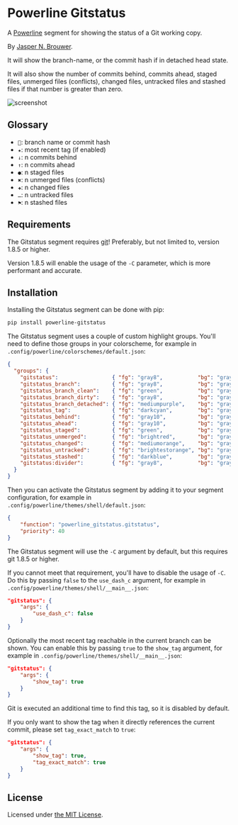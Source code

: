 Powerline Gitstatus
===================

A [Powerline][1] segment for showing the status of a Git working copy.

By [Jasper N. Brouwer][2].

It will show the branch-name, or the commit hash if in detached head state.

It will also show the number of commits behind, commits ahead, staged files,
unmerged files (conflicts), changed files, untracked files and stashed files
if that number is greater than zero.

![screenshot][4]

Glossary
--------
- ``: branch name or commit hash
- `★`: most recent tag (if enabled)
- `↓`: n commits behind
- `↑`: n commits ahead
- `●`: n staged files
- `✖`: n unmerged files (conflicts)
- `✚`: n changed files
- `…`: n untracked files
- `⚑`: n stashed files

Requirements
------------

The Gitstatus segment requires [git][5]! Preferably, but not limited to, version 1.8.5 or higher.

Version 1.8.5 will enable the usage of the `-C` parameter, which is more performant and accurate.

Installation
------------

Installing the Gitstatus segment can be done with pip:

```txt
pip install powerline-gitstatus
```

The Gitstatus segment uses a couple of custom highlight groups. You'll need to define those groups in your colorscheme,
for example in `.config/powerline/colorschemes/default.json`:

```json
{
  "groups": {
    "gitstatus":                 { "fg": "gray8",           "bg": "gray2", "attrs": [] },
    "gitstatus_branch":          { "fg": "gray8",           "bg": "gray2", "attrs": [] },
    "gitstatus_branch_clean":    { "fg": "green",           "bg": "gray2", "attrs": [] },
    "gitstatus_branch_dirty":    { "fg": "gray8",           "bg": "gray2", "attrs": [] },
    "gitstatus_branch_detached": { "fg": "mediumpurple",    "bg": "gray2", "attrs": [] },
    "gitstatus_tag":             { "fg": "darkcyan",        "bg": "gray2", "attrs": [] },
    "gitstatus_behind":          { "fg": "gray10",          "bg": "gray2", "attrs": [] },
    "gitstatus_ahead":           { "fg": "gray10",          "bg": "gray2", "attrs": [] },
    "gitstatus_staged":          { "fg": "green",           "bg": "gray2", "attrs": [] },
    "gitstatus_unmerged":        { "fg": "brightred",       "bg": "gray2", "attrs": [] },
    "gitstatus_changed":         { "fg": "mediumorange",    "bg": "gray2", "attrs": [] },
    "gitstatus_untracked":       { "fg": "brightestorange", "bg": "gray2", "attrs": [] },
    "gitstatus_stashed":         { "fg": "darkblue",        "bg": "gray2", "attrs": [] },
    "gitstatus:divider":         { "fg": "gray8",           "bg": "gray2", "attrs": [] }
  }
}
```

Then you can activate the Gitstatus segment by adding it to your segment configuration,
for example in `.config/powerline/themes/shell/default.json`:

```json
{
    "function": "powerline_gitstatus.gitstatus",
    "priority": 40
}
```

The Gitstatus segment will use the `-C` argument by default, but this requires git 1.8.5 or higher.

If you cannot meet that requirement, you'll have to disable the usage of `-C`.
Do this by passing `false` to the `use_dash_c` argument, for example in `.config/powerline/themes/shell/__main__.json`:

```json
"gitstatus": {
    "args": {
        "use_dash_c": false
    }
}
```

Optionally the most recent tag reachable in the current branch can be shown.
You can enable this by passing `true` to the `show_tag` argument, for example in `.config/powerline/themes/shell/__main__.json`:

```json
"gitstatus": {
    "args": {
        "show_tag": true
    }
}
```

Git is executed an additional time to find this tag, so it is disabled by default.

If you only want to show the tag when it directly references the current commit, please set `tag_exact_match` to `true`:

```json
"gitstatus": {
    "args": {
        "show_tag": true,
        "tag_exact_match": true
    }
}
```

License
-------

Licensed under [the MIT License][3].

[1]: https://powerline.readthedocs.org/en/master/
[2]: https://github.com/jaspernbrouwer
[3]: https://github.com/jaspernbrouwer/powerline-gitstatus/blob/master/LICENSE
[4]: https://github.com/jaspernbrouwer/powerline-gitstatus/blob/master/screenshot.png
[5]: https://git-scm.com/
